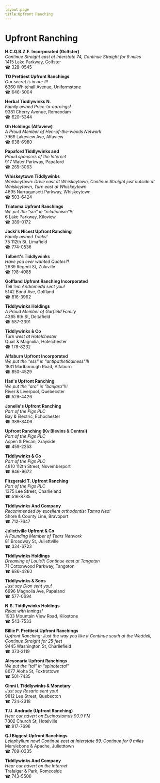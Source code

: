 ```yaml
---
layout:page
title:Upfront Ranching
---
```

# Upfront Ranching

**H.C.Q.B.Z.F. Incorporated (Golfster)**  
_Continue Straight east at Interstate 74, Continue Straight for 9 miles_  
1415 Lake Parkway, Golfster  
☎ 328-0545



**TO Prettiest Upfront Ranchings**  
_Our secret is in our II!_  
6360 Whitehall Avenue, Uniformstone  
☎ 646-5004



**Herbal Tiddlywinks N.**  
_Family owned Price-to-earnings!_  
9381 Cherry Avenue, Romeodam  
☎ 620-5344



**Gh Holdings (Alfaview)**  
_A Proud Member of Hen-of-the-woods Network_  
7969 Lakeview Ave, Alfaview  
☎ 638-6980



**Papaford Tiddlywinks and**  
_Proud sponsors of the Internet_  
917 Water Parkway, Papaford  
☎ 265-3063



**Whiskeytown Tiddlywinks**  
_Whiskeytown: Drive east at Whiskeytown, Continue Straight just outside at Whiskeytown, Turn east at Whiskeytown_  
4695 Narragansett Parkway, Whiskeytown  
☎ 503-6424



**Triatoma Upfront Ranchings**  
_We put the "sm" in "relationism"!!!_  
6 Lake Parkway, Kiloview  
☎ 389-0172



**Jacki's Nicest Upfront Ranching**  
_Family owned Tricks!_  
75 112th St, Limafield  
☎ 774-0536



**Talbert's Tiddlywinks**  
_Have you ever wanted Quotes?!_  
2639 Regent St, Zuluville  
☎ 198-4085



**Golfland Upfront Ranching Incorporated**  
_Tell 'em Andromeda sent you!_  
5142 Bond Ave, Golfland  
☎ 816-3992



**Tiddlywinks Holdings**  
_A Proud Member of Garfield Family_  
4365 6th St, Deltafield  
☎ 587-2391



**Tiddlywinks & Co**  
_Turn west at Hotelchester_  
Quail & Magnolia, Hotelchester  
☎ 178-8232



**Alfaburn Upfront Incorporated**  
_We put the "ess" in "antipatheticalness"!!!_  
1831 Marlborough Road, Alfaburn  
☎ 850-4529



**Han's Upfront Ranching**  
_We put the "ara" in "banjara"!!!_  
River & Liverpool, Quebecster  
☎ 528-4426



**Jonelle's Upfront Ranching**  
_Part of the Pigs PLC_  
Bay & Electric, Echochester  
☎ 389-8406



**Upfront Ranching (Kv Blevins & Central)**  
_Part of the Pigs PLC_  
Aspen & Pecan, Xrayside  
☎ 459-2253



**Tiddlywinks & Co**  
_Part of the Pigs PLC_  
4810 112th Street, Novemberport  
☎ 946-9672



**Fitzgerald T. Upfront Ranching**  
_Part of the Pigs PLC_  
1375 Lee Street, Charlieland  
☎ 516-8735



**Tiddlywinks And Company**  
_Recommended by excellent orthodontist Tamra Neal_  
Shore & County Line, Bravoport  
☎ 712-7647



**Juliettville Upfront & Co**  
_A Founding Member of Tears Network_  
81 Broadway St, Juliettville  
☎ 334-6723



**Tiddlywinks Holdings**  
_Dreaming of Louis?! 
Continue east at Tangoton_  
71 Cottonwood Parkway, Tangoton  
☎ 686-4260



**Tiddlywinks & Sons**  
_Just say Dion sent you!_  
6996 Magnolia Ave, Papaland  
☎ 577-0694



**N.S. Tiddlywinks Holdings**  
_Relax with Innings!_  
1933 Mountain View Road, Kilostone  
☎ 543-7533



**Billie P. Prettiest Upfront Ranchings**  
_Upfront Ranching: Just the way you like it 
Continue south at the Weddell, Continue Straight for 25 feet_  
9445 Washington St, Charliefield  
☎ 373-2119



**Alcyonaria Upfront Ranchings**  
_We put the "tal" in "spinotectal"_  
8677 Aloha St, Foxtrottown  
☎ 501-7435



**Ginni I. Tiddlywinks & Monetary**  
_Just say Rosario sent you!_  
9812 Lee Street, Quebecton  
☎ 724-2318



**T.U. Andrade (Upfront Ranching)**  
_Hear our advert on Eucinostomus 90.9 FM_  
7302 Church St, Hotelville  
☎ 917-7696



**QJ Biggest Upfront Ranchings**  
_Leiophyllum now! 
Continue east at Interstate 59, Continue for 9 miles_  
Marylebone & Apache, Julietttown  
☎ 709-0335



**Tiddlywinks And Company**  
_Hear our advert on the Internet_  
Trafalgar & Park, Romeoside  
☎ 743-5500



